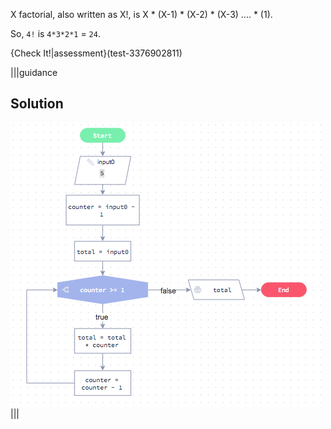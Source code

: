 X factorial, also written as X!, is X * (X-1) * (X-2) * (X-3) .... * (1).

So, `4!` is `4*3*2*1` = `24`.

{Check It!|assessment}(test-3376902811)

|||guidance
## Solution
![](solutions/factorial.png)
|||
